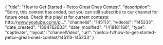 {
    "title": "How to Get Started - Petco Great Ones Contest",
    "description": "Sorry, this contest has ended, but you can still subscribe to our channel for future ones. Check this playlist for current contests: http:\/\/www.youtube.com\/p...",
    "channelid": "145113",
    "videoid": "145233",
    "date_created": "1394762633",
    "date_modified": "1418181180",
    "type": "captivate",
    "layout": "channelVideo",
    "url": "\/petco-tv\/how-to-get-started-petco-great-ones-contest\/145113-145233"
}